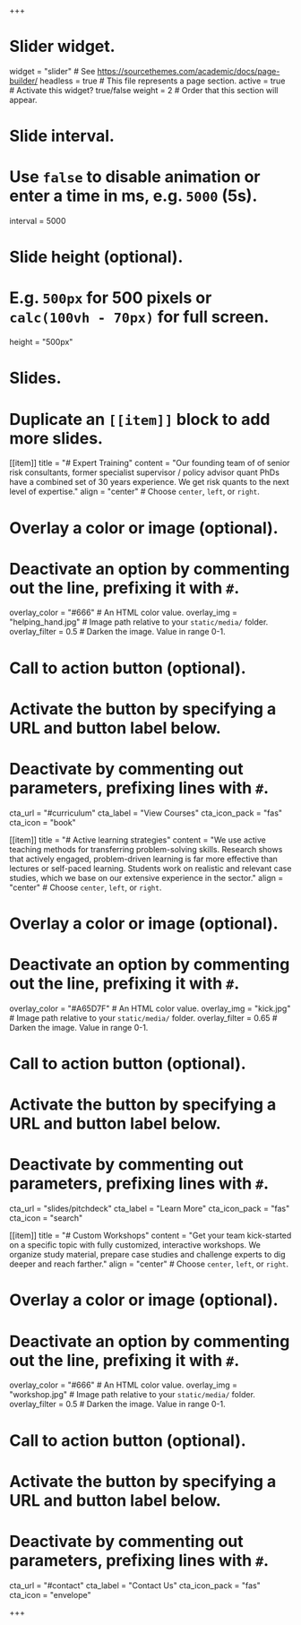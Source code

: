 +++
# Slider widget.
widget = "slider"  # See https://sourcethemes.com/academic/docs/page-builder/
headless = true  # This file represents a page section.
active = true  # Activate this widget? true/false
weight = 2  # Order that this section will appear.

# Slide interval.
# Use `false` to disable animation or enter a time in ms, e.g. `5000` (5s).
interval = 5000

# Slide height (optional).
# E.g. `500px` for 500 pixels or `calc(100vh - 70px)` for full screen.
height = "500px"

# Slides.
# Duplicate an `[[item]]` block to add more slides.
[[item]]
  title = "# Expert Training"
  content = "Our founding team of of senior risk consultants, former specialist supervisor / policy advisor quant PhDs have a combined set of 30 years experience. We get risk quants to the next level of expertise."
  align = "center"  # Choose `center`, `left`, or `right`.

  # Overlay a color or image (optional).
  #   Deactivate an option by commenting out the line, prefixing it with `#`.
  overlay_color = "#666"  # An HTML color value.
  overlay_img = "helping_hand.jpg"  # Image path relative to your `static/media/` folder.
  overlay_filter = 0.5  # Darken the image. Value in range 0-1.

  # Call to action button (optional).
  #   Activate the button by specifying a URL and button label below.
  #   Deactivate by commenting out parameters, prefixing lines with `#`.
  cta_url = "#curriculum"
  cta_label = "View Courses"
  cta_icon_pack = "fas"
  cta_icon = "book"

[[item]]
  title = "# Active learning strategies"
  content = "We use active teaching methods for transferring problem-solving skills. Research shows that actively engaged, problem-driven learning is far more effective than lectures or self-paced learning. Students work on realistic and relevant case studies, which we base on our extensive experience in the sector."
  align = "center"  # Choose `center`, `left`, or `right`.

  # Overlay a color or image (optional).
  #   Deactivate an option by commenting out the line, prefixing it with `#`.
  overlay_color = "#A65D7F"  # An HTML color value.
  overlay_img = "kick.jpg"  # Image path relative to your `static/media/` folder.
  overlay_filter = 0.65 # Darken the image. Value in range 0-1.

  # Call to action button (optional).
  #   Activate the button by specifying a URL and button label below.
  #   Deactivate by commenting out parameters, prefixing lines with `#`.
  cta_url = "slides/pitchdeck"
  cta_label = "Learn More"
  cta_icon_pack = "fas"
  cta_icon = "search"

[[item]]
  title = "# Custom Workshops"
  content = "Get your team kick-started on a specific topic with fully customized, interactive workshops. We organize study material, prepare case studies and challenge experts to dig deeper and reach farther."
  align = "center"  # Choose `center`, `left`, or `right`.

  # Overlay a color or image (optional).
  #   Deactivate an option by commenting out the line, prefixing it with `#`.
  overlay_color = "#666"  # An HTML color value.
  overlay_img = "workshop.jpg"  # Image path relative to your `static/media/` folder.
  overlay_filter = 0.5  # Darken the image. Value in range 0-1.

  # Call to action button (optional).
  #   Activate the button by specifying a URL and button label below.
  #   Deactivate by commenting out parameters, prefixing lines with `#`.
  cta_url = "#contact"
  cta_label = "Contact Us"
  cta_icon_pack = "fas"
  cta_icon = "envelope"


+++
